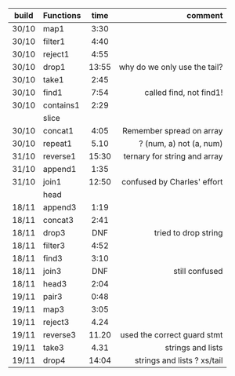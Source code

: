 build   | Functions 	| time          | comment						|
-------	| ------------- |:-------------:| -----------------------------:| 
30/10	| map1          | 3:30          |        						|	
30/10	| filter1       | 4:40          |        						|	
30/10	| reject1       | 4:55          |        						|	
30/10	| drop1         | 13:55         |why do we only use the tail?   |	
30/10	| take1         | 2:45          |     						    |	
30/10	| find1         | 7:54          |called find, not find1!   		|	
30/10	| contains1     | 2:29          |        						|	
		| slice         |               | 		 						|		
30/10	| concat1       | 4:05          |Remember spread on array      	|	
30/10	| repeat1       | 5.10          |? (num, a) not (a, num)     	|	
31/10	| reverse1      | 15:30         |ternary for string and array   |	
31/10	| append1       | 1:35          |        						|	
31/10   | join1         | 12:50         |confused by Charles' effort    |	
		| head          |               |        						|	
18/11	| append3       | 1:19          |        						|	
18/11	| concat3       | 2:41          |        						|	
18/11	| drop3         | DNF           |tried to drop string     		|	
18/11	| filter3       | 4:52          |        						|	
18/11	| find3         | 3:10          |        						|    	
18/11	| join3			| DNF			|still confused					|
18/11	| head3			| 2:04			|								|
19/11	| pair3			| 0:48			|								|
19/11	| map3			| 3:05 			|								|
19/11	| reject3		| 4.24 			|								|
19/11	| reverse3 		| 11.20 		| used the correct guard stmt	|
19/11	| take3			| 4.31 			| strings and lists				|
19/11	| drop4			| 14:04			| strings and lists ? xs/tail   |